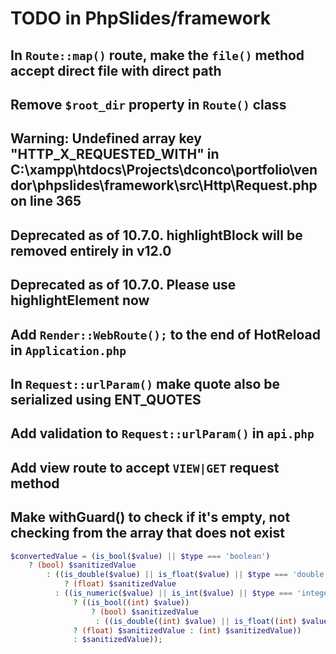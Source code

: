 # TODO in PhpSlides/framework

## In `Route::map()` route, make the `file()` method accept direct file with direct path

## Remove `$root_dir` property in `Route()` class

## Warning: Undefined array key "HTTP_X_REQUESTED_WITH" in C:\xampp\htdocs\Projects\dconco\portfolio\vendor\phpslides\framework\src\Http\Request.php on line 365

## Deprecated as of 10.7.0. highlightBlock will be removed entirely in v12.0

## Deprecated as of 10.7.0. Please use highlightElement now

## Add `Render::WebRoute();` to the end of HotReload in `Application.php`

## In `Request::urlParam()` make quote also be serialized using ENT_QUOTES

## Add validation to `Request::urlParam()` in `api.php`

## Add view route to accept `VIEW|GET` request method

## Make withGuard() to check if it's empty, not checking from the array that does not exist

```php - api.php
$convertedValue = (is_bool($value) || $type === 'boolean')
    ? (bool) $sanitizedValue
        : ((is_double($value) || is_float($value) || $type === 'double')
            ? (float) $sanitizedValue
          : ((is_numeric($value) || is_int($value) || $type === 'integer')
              ? ((is_bool((int) $value))
                  ? (bool) $sanitizedValue
                   : ((is_double((int) $value) || is_float((int) $value))
              ? (float) $sanitizedValue : (int) $sanitizedValue))
              : $sanitizedValue));
```
